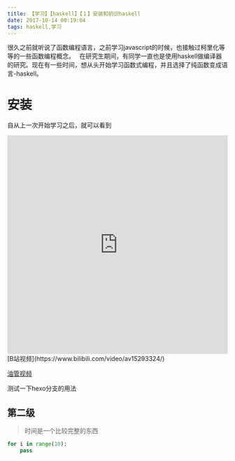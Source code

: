 ```yaml
---
title: 【学习】【haskell】【１】安装和初识haskell
date: 2017-10-14 00:19:04
tags: haskell,学习
---
```


很久之前就听说了函数编程语言，之前学习javascript的时候，也接触过柯里化等等的一些函数编程概念。　
在研究生期间，有同学一直也是使用haskell做编译器的研究。现在有一些时间，想从头开始学习函数式编程，并且选择了纯函数变成语言-haskell。

# 安装
自从上一次开始学习之后，就可以看到
<iframe width=100% height=500 src="http://www.bilibili.com/html/html5player.html?aid=3521416&cid=6041635" scrolling="no" border="0" frameborder="no" framespacing="0" allowfullscreen></iframe>
[B站视频](https://www.bilibili.com/video/av15293324/)

[油管视频](https://www.bilibili.com/video/av15293324/)

测试一下hexo分支的用法

## 第二级
> 时间是一个比较完整的东西

```python
for i in range(10):
	pass
```



